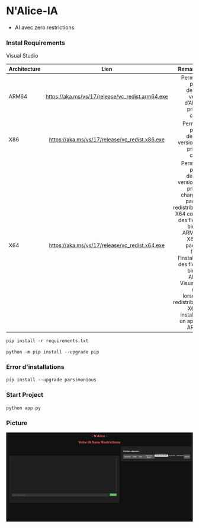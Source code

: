 # N'Alice-IA
 - AI avec zero restrictions


### Instal Requirements

Visual Studio

<table aria-label="Table 1" class="table table-sm">
<thead>
<tr>
<th>Architecture</th>
<th style="text-align: center;">Lien</th>
<th style="text-align: right;">Remarques</th>
</tr>
</thead>
<tbody>
<tr>
<td>ARM64</td>
<td style="text-align: center;"><a href="https://aka.ms/vs/17/release/vc_redist.arm64.exe" data-linktype="external">https://aka.ms/vs/17/release/vc_redist.arm64.exe</a></td>
<td style="text-align: right;">Permallink pour la dernière version d’ARM64 prise en charge</td>
</tr>
<tr>
<td>X86</td>
<td style="text-align: center;"><a href="https://aka.ms/vs/17/release/vc_redist.x86.exe" data-linktype="external">https://aka.ms/vs/17/release/vc_redist.x86.exe</a></td>
<td style="text-align: right;">Permalink pour la dernière version x86 prise en charge</td>
</tr>
<tr>
<td>X64</td>
<td style="text-align: center;"><a href="https://aka.ms/vs/17/release/vc_redist.x64.exe" data-linktype="external">https://aka.ms/vs/17/release/vc_redist.x64.exe</a></td>
<td style="text-align: right;">Permallink pour la dernière version x64 prise en charge. Le package redistribuable X64 contient des fichiers binaires ARM64 et X64. Ce package facilite l’installation des fichiers binaires ARM64 Visual C++ requis lorsque le redistribuable X64 est installé sur un appareil ARM64.</td>
</tr>
</tbody>
</table>

```
pip install -r requirements.txt
```

```
python -m pip install --upgrade pip
```

### Error d'installations

```
pip install --upgrade parsimonious
```

### Start Project

```
python app.py
```

### Picture

<img src="https://github.com/leducax/nalice-IA/blob/main/static/fav/nalice.png" >
